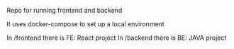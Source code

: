 Repo for running frontend and backend

It uses docker-compose to set up a local environment

In /frontend there is FE: React project
In /backend there is BE: JAVA project